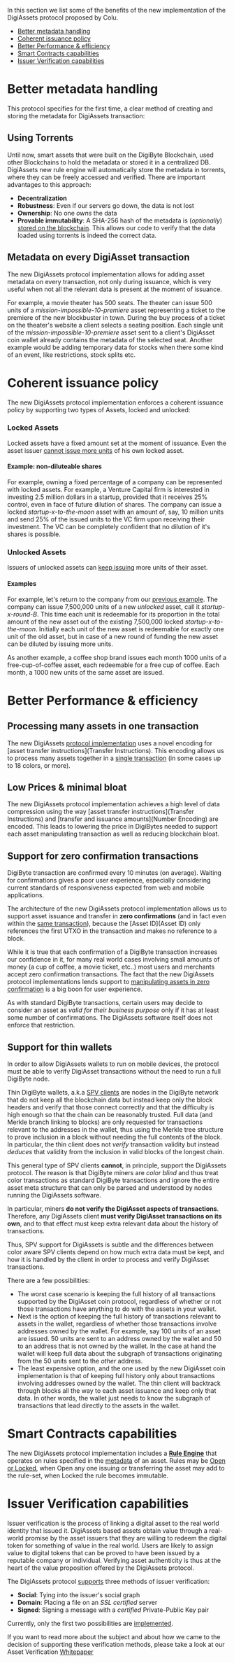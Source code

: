 In this section we list some of the benefits of the new implementation of the DigiAssets protocol proposed by Colu.

* [Better metadata handling](#better-metadata-handling)
* [Coherent issuance policy](#coherent-issuance-policy)
* [Better Performance & efficiency](#better-performance--efficiency)
* [Smart Contracts capabilities](#smart-contracts-capabilities)
* [Issuer Verification capabilities](#issuer-verification-capabilities)

# Better metadata handling
This protocol specifies for the first time, a clear method of creating and storing the metadata for DigiAssets transaction:
## Using Torrents
Until now, smart assets that were built on the DigiByte Blockchain, used other Blockchains to hold the metadata or stored it in a centralized DB. DigiAssets new rule engine will automatically store the metadata in torrents, where they can be freely accessed and verified.
There are important advantages to this approach:
* **Decentralization**
 * **Robustness**: Even if our servers go down, the data is not lost 
 * **Ownership**: No one *owns* the data
* **Provable immutability**: A SHA-256 hash of the metadata is (*optionally*) [stored on the blockchain](DigiAsset-Scheme#data-storage). This allows our code to verify that the data loaded using torrents is indeed the correct data.

## Metadata on every DigiAsset transaction
The new DigiAssets protocol implementation allows for adding asset metadata on every transaction, not only during issuance,  which is very useful when not all the relevant data is present at the moment of issuance.

For example, a movie theater has 500 seats. The theater can issue 500 units of a *mission-impossible-10-premiere* asset representing a ticket to the premiere of the new blockbuster in town. During the buy process of a ticket on the theater's website a client selects a seating position. Each single unit of the *mission-impossible-10-premiere* asset sent to a client's DigiAsset coin wallet already contains the metadata of the selected seat.
Another example would be adding temporary data for stocks when there some kind of an event, like restrictions, stock splits etc. 

# Coherent issuance policy
The new DigiAssets protocol implementation enforces a coherent issuance policy by supporting two types of Assets, locked and unlocked:

### Locked Assets

Locked assets have a fixed amount set at the moment of issuance. Even the asset issuer [cannot issue more units](Asset%20ID#locked) of his own locked asset.

#### Example: non-diluteable shares
For example, owning a fixed percentage of a company can be represented with locked assets. For example, a Venture Capital firm is interested in investing 2.5 million dollars in a startup, provided that it receives 25% control, even in face of future dilution of shares. The company can issue a locked *startup-x-to-the-moon* asset with an amount of, say, 10 million units and send 25% of the issued units to the VC firm upon receiving their investment. The VC can be completely confident that no dilution of it's shares is possible.

### Unlocked Assets
Issuers of unlocked assets can [keep issuing](Asset%20ID#unlocked) more units of their asset.

#### Examples
For example, let's return to the company from our [previous example](Benefits#example-non-diluteable-shares). The company can issue 7,500,000 units of a new *unlocked* asset, call it *startup-x-round-B*. This time each unit is redeemable for its proportion in the total amount of the new asset out of the existing 7,500,000 locked *startup-x-to-the-moon*. Initially each unit of the new asset is redeemable for exactly one unit of the old asset, but in case of a new round of funding the new asset can be diluted by issuing more units.

As another example, a coffee shop brand issues each month 1000 units of a free-cup-of-coffee asset, each redeemable for a free cup of coffee. Each month, a 1000 new units of the same asset are issued. 

# Better Performance & efficiency

## Processing many assets in one transaction
The new DigiAssets [protocol implementation](DigiAsset-Scheme#asset-manipulating-transactions) uses a novel encoding for [asset transfer instructions](Transfer Instructions). This encoding allows us to process many assets together in a [single transaction](DigiAsset-Scheme#asset-processing-capacity-per-transaction) (in some cases up to 18 colors, or more).

## Low Prices & minimal bloat
The new DigiAssets protocol implementation achieves a high level of data compression using the way [asset transfer instructions](Transfer Instructions) and [transfer and issuance amounts](Number Encoding) are encoded. This leads to lowering the price in DigiBytes needed to support each asset manipulating transaction as well as reducing blockchain bloat.

## Support for zero confirmation transactions
DigiByte transaction are confirmed every 10 minutes (on average). Waiting for confirmations gives a poor user experience, especially considering current standards of responsiveness expected from web and mobile applications.

The architecture of the new DigiAssets protocol implementation allows us to support asset issuance and transfer in **zero confirmations** (and in fact even within the [same transaction](DigiAsset-Scheme#issuance-transaction-encoding)), because the [Asset ID](Asset ID) only references the first UTXO in the transaction and makes no reference to a block.

While it is true that each confirmation of a DigiByte transaction increases our confidence in it, for many real world cases involving small amounts of money (a cup of coffee, a movie ticket, etc..) most users and merchants accept zero confirmation transactions. The fact that the new DigiAssets protocol implementations lends support to [manipulating assets in zero confirmation](Asset%20ID#asset-ids-and-DigiByte-confirmations) is a big boon for user experience. 

As with standard DigiByte transactions, certain users may decide to consider an asset as *valid for their business purpose* only if it has at least some number of confirmations. The DigiAssets software itself does not enforce that restriction.

## Support for thin wallets
In order to allow DigiAssets wallets to run on mobile devices, the protocol must be able to verify DigiAsset transactions without the need to run a full DigiByte node. 

Thin DigiByte wallets, a.k.a [SPV clients](https://en.DigiByte.it/wiki/Scalability#Simplified_payment_verification) are nodes in the DigiByte network that do not keep all the blockchain data but instead keep only the block headers and verify that those connect correctly and that the difficulty is high enough so that the chain can be reasonably trusted.
Full data (and Merkle branch linking to blocks) are only requested for transactions relevant to the addresses in the wallet, thus using the Merkle tree structure to prove inclusion in a block without needing the full contents of the block.
In particular, the thin client does not *verify* transaction validity but instead *deduces* that validity from the inclusion in valid blocks of the longest chain.

This general type of SPV clients **cannot**, in principle, support the DigiAssets protocol. The reason is that DigiByte miners are *color blind* and thus treat color transactions as standard DigiByte transactions and ignore the entire asset meta structure that can only be parsed and understood by nodes running the DigiAssets software.

In particular, miners **do not verify the DigiAsset aspects of transactions**. Therefore, any DigiAssets client **must verify DigiAsset transactions on its own**, and to that effect must keep extra relevant data about the history of transactions.

Thus, SPV support for DigiAssets is subtle and the differences between color aware SPV clients depend on how much extra data must be kept, and how it is handled by the client in order to process and verify DigiAsset transactions. 

There are a few possibilities:
* The worst case scenario is keeping the full history of all transactions supported by the DigiAsset coin protocol, regardless of whether or not those transactions have anything to do with the assets in your wallet.
* Next is the option of keeping the full history of transactions relevant to assets in the wallet, regardless of whether those transactions involve addresses owned by the wallet. For example, say 100 units of an asset are issued. 50 units are sent to an address owned by the wallet and 50 to an address that is not owned by the wallet. In the case at hand the wallet will keep full data about the subgraph of transactions originating from the 50 units sent to the *other* address. 
* The least expensive option, and the one used by the new DigiAsset coin implementation is that of keeping full history only about transactions involving addresses owned by the wallet. The thin client will backtrack through blocks all the way to each asset issuance and keep only that data. In other words, the wallet just needs to know the subgraph of transactions that lead directly to the assets in the wallet.

# Smart Contracts capabilities

The new DigiAssets protocol implementation includes a **[Rule Engine](Rules)** that operates on rules specified in the [metadata](Metadata) of an asset.
Rules may be [Open or Locked](Rules#inheritance), when Open any one issuing or transferring the asset may add to the rule-set, when Locked the rule becomes immutable.

# Issuer Verification capabilities
Issuer verification is the process of linking a digital asset to the real world identity that issued it. 
DigiAssets based assets obtain value through a real-world promise by the asset issuers that they are willing to redeem the digital token for something of value in the real world.
Users are likely to assign value to digital tokens that can be proved to have been issued by a reputable company or individual. Verifying asset authenticity is thus at the heart of the value proposition offered by the DigiAssets protocol.

The DigiAssets protocol [supports](Static%20Data#issuer-verification) three methods of issuer verification:
* **Social**: Tying into the issuer's social graph
* **Domain**: Placing a file on an _SSL certified_ server
* **Signed**: Signing a message with a _certified_ Private-Public Key pair

Currently, only the first two possibilities are [implemented](Asset%20Verification).

If you want to read more about the subject and about how we came to the decision of supporting these verification methods, please take a look at our Asset Verification [Whitepaper](https://docs.google.com/document/d/1NYEYGI7oCRCjtbxRTLXes7M_-PeOwBF_SmwgmV1z78k)